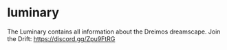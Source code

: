 # luminary
The Luminary contains all information about the Dreimos dreamscape. Join the Drift: https://discord.gg/Zpu9FtRG

